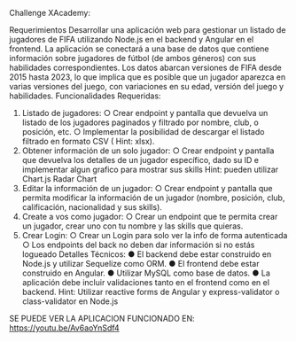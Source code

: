 Challenge XAcademy: 

Requerimientos
Desarrollar una aplicación web para gestionar un listado de jugadores de FIFA utilizando Node.js en
el backend y Angular en el frontend. La aplicación se conectará a una base de datos que contiene
información sobre jugadores de fútbol (de ambos géneros) con sus habilidades correspondientes.
Los datos abarcan versiones de FIFA desde 2015 hasta 2023, lo que implica que es posible que un
jugador aparezca en varias versiones del juego, con variaciones en su edad, versión del juego y
habilidades.
Funcionalidades Requeridas:
1. Listado de jugadores:
○ Crear endpoint y pantalla que devuelva un listado de los jugadores paginados y
filtrado por nombre, club, o posición, etc.
○ Implementar la posibilidad de descargar el listado filtrado en formato CSV ( Hint:
xlsx).
2. Obtener información de un solo jugador:
○ Crear endpoint y pantalla que devuelva los detalles de un jugador específico, dado
su ID e implementar algun grafico para mostrar sus skills Hint: pueden utilizar
Chart.js Radar Chart
3. Editar la información de un jugador:
○ Crear endpoint y pantalla que permita modificar la información de un jugador
(nombre, posición, club, calificación, nacionalidad y sus skills).
4. Create a vos como jugador:
○ Crear un endpoint que te permita crear un jugador, crear uno con tu nombre y las
skills que quieras.
5. Crear Login:
○ Crear un Login para solo ver la info de forma autenticada
○ Los endpoints del back no deben dar información si no estás logueado
Detalles Técnicos:
● El backend debe estar construido en Node.js y utilizar Sequelize como ORM.
● El frontend debe estar construido en Angular.
● Utilizar MySQL como base de datos.
● La aplicación debe incluir validaciones tanto en el frontend como en el backend. Hint:
Utilizar reactive forms de Angular y express-validator o class-validator en Node.js

SE PUEDE VER LA APLICACION FUNCIONADO EN: https://youtu.be/Av6aoYnSdf4